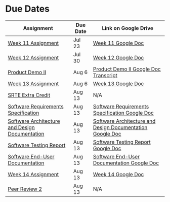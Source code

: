 # Due Dates

| Assignment                                                                                                         | Due Date | Link on Google Drive                                                                                                                                                     |
| ------------------------------------------------------------------------------------------------------------------ | -------- | ------------------------------------------------------------------------------------------------------------------------------------------------------------------------ |
| [Week 11 Assignment](https://psu.instructure.com/courses/2258208/assignments/14886672)                             | Jul 23   | [Week 11 Google Doc](https://docs.google.com/document/d/1yGtwGHa6c_mGJoPuIMowqJYrJlAICoMDdbbhcZ6Nve8/edit)                                                               |
| [Week 12 Assignment](https://psu.instructure.com/courses/2258208/assignments/14886673)                             | Jul 30   | [Week 12 Google Doc](https://docs.google.com/document/d/1mcyxWgKQo-CkOKejn2mLsHLFZFN0e7gOHw94vaiE_b4/edit#heading=h.aqt15s1kyx5r)                                        |
| [Product Demo II](https://psu.instructure.com/courses/2258208/assignments/14886665)                                | Aug 6    | [Product Demo II Google Doc Transcript](https://docs.google.com/document/d/1VcWPEZsy0hBbyhuqU3nv7TCJXMJu_vmDeQP2SLuNAbM/edit)                                            |
| [Week 13 Assignment](https://psu.instructure.com/courses/2258208/assignments/14886674)                             | Aug 6    | [Week 13 Google Doc](https://docs.google.com/document/d/1zYlnhPsmn3VBXPaFPlPZVF2WDemZREq0__FD3jlKXIk/edit)                                                               |
| [SRTE Extra Credit](https://psu.instructure.com/courses/2258208/assignments/14886670)                              | Aug 13   | N/A                                                                                                                                                                      |
| [Software Requirements Specification](https://psu.instructure.com/courses/2258208/assignments/14886668)            | Aug 13   | [Software Requirements Specification Google Doc](https://docs.google.com/document/d/1kmnhZMusrgXEWKetYZUHa3gzBPXVSQHPplqBQirbT4E/edit)                                   |
| [Software Architecture and Design Documentation](https://psu.instructure.com/courses/2258208/assignments/14886666) | Aug 13   | [Software Architecture and Design Documentation Google Doc](https://docs.google.com/document/d/1Od9q_6UI38XzcIAbdTI1yhaP_OW7pilChgBcHyY14aY/edit#heading=h.c36nkocszhr7) |
| [Software Testing Report](https://psu.instructure.com/courses/2258208/assignments/14886669)                        | Aug 13   | [Software Testing Report Google Doc](https://docs.google.com/document/d/1iMSdzZs94ZwvMu3__r1rEOXGRRIp9V8LpTnYyyRWay0/edit)                                               |
| [Software End-User Documentation](https://psu.instructure.com/courses/2258208/assignments/14886667)                | Aug 13   | [Software End-User Documentation Google Doc](https://docs.google.com/document/d/1XBrwWFGO2zk1Rm2BtMKhG3GAhI2DpvYe659IRmKDQws/edit)                                       |
| [Week 14 Assignment](https://psu.instructure.com/courses/2258208/assignments/14886675)                             | Aug 13   | [Week 14 Google Doc](https://docs.google.com/document/d/1DG3BfwXQqXQOzD6TsvwdlNfhKjbCsqzfJ8QUb-KCtNE/edit)                                                               |
| [Peer Review 2](https://psu.instructure.com/courses/2258208/assignments/15115984)                                  | Aug 13   | N/A                                                                                                                                                                      |
